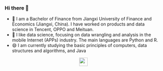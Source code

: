 ### Hi there 👋

<!--
**RicardoChaseCo/RicardoChaseCo** is a ✨ _special_ ✨ repository because its `README.md` (this file) appears on your GitHub profile.

Here are some ideas to get you started:

 I’m currently working on ...
- 🌱 I’m currently learning ...
- 👯 I’m looking to collaborate on ...
- 🤔 I’m looking for help with ...
- 💬 Ask me about ...
- 📫 How to reach me: ...
- 😄 Pronouns: ...
- ⚡ Fun fact: ...
-->

- 💼 I am a Bachelor of Finance from Jiangxi University of Finance and Economics (Jiangxi, China). I have worked on products and data science in Tencent, OPPO and Meituan.
- 🔭 I like data science, focusing on data wrangling and analysis in the mobile Internet (APPs) industry. The main languages are Python and R.
- 😄 I am currently studying the basic principles of computers, data structures and algorithms, and Java

<p align="center">
  <img src="https://user-images.githubusercontent.com/5679180/79618120-0daffb80-80be-11ea-819e-d2b0fa904d07.gif" width="27px">
  <br><br>
  <samp>
